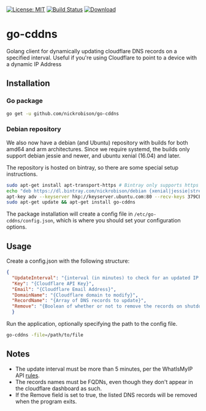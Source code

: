 [![License: MIT](https://img.shields.io/badge/License-MIT-yellow.svg)](https://opensource.org/licenses/MIT)
[![Build Status](https://travis-ci.org/nickrobison/go-cddns.svg?branch=master)](https://travis-ci.org/nickrobison/go-cddns)
[ ![Download](https://api.bintray.com/packages/nickrobison/debian/go-cddns/images/download.svg) ](https://bintray.com/nickrobison/debian/go-cddns/_latestVersion)
# go-cddns
Golang client for dynamically updating cloudflare DNS records on a specified interval. Useful if you're using Cloudflare to point to a device with a dynamic IP Address

## Installation

### Go package
```bash
go get -u github.com/nickrobison/go-cddns
```

### Debian repository
We also now have a debian (and Ubuntu) repository with builds for both amd64 and arm architectures.
Since we require systemd, the builds only support debian jessie and newer, and ubuntu xenial (16.04) and later.

The repository is hosted on bintray, so there are some special setup instructions.

```bash
sudo apt-get install apt-transport-https # Bintray only supports https connections
echo "deb https://dl.bintray.com/nickrobison/debian {xenial|jessie|stretch} main" | sudo tee -a /etc/apt/sources.list
apt-key adv --keyserver hkp://keyserver.ubuntu.com:80 --recv-keys 379CE192D401AB61 # We need to import the Bintray public key
sudo apt-get update && apt-get install go-cddns
```

The package installation will create a config file in ```/etc/go-cddns/config.json```, which is where you should set your configuration options.

## Usage

Create a config.json with the following structure:

```json
{
  "UpdateInterval": "{interval (in minutes) to check for an updated IP Address}",
  "Key": "{Cloudflare API Key}",
  "Email": "{Cloudflare Email Address}",
  "DomainName": "{Cloudflare domain to modify}",
  "RecordName": "{Array of DNS records to update}",
  "Remove": "{Boolean of whether or not to remove the records on shutdown}"
  }
  ```

Run the application, optionally specifying the path to the config file.

```bash
go-cddns -file=/path/to/file
```

## Notes

* The update interval must be more than 5 minutes, per the WhatIsMyIP API [rules](http://whatismyipaddress.com/api).
* The records names must be FQDNs, even though they don't appear in the cloudflare dashboard as such.
* If the Remove field is set to true, the listed DNS records will be removed when the program exits.